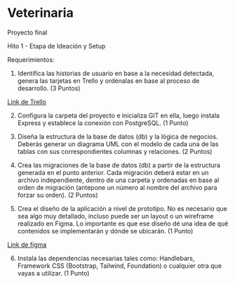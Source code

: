 # Veterinaria
Proyecto final


Hito 1 - Etapa de Ideación y Setup

Requerimientos:

1. Identifica las historias de usuario en base a la necesidad detectada, genera las
tarjetas en Trello y ordénalas en base al proceso de desarrollo. (3 Puntos)

[Link de Trello](https://trello.com/invite/b/LD1YWwRy/3172ae468292bc4d56dbf51d02c49814/proyecto-consulta-veterinaria)

2. Configura la carpeta del proyecto e inicializa GIT en ella, luego instala Express y
establece la conexión con PostgreSQL. (1 Punto)

3. Diseña la estructura de la base de datos (db) y la lógica de negocios. Deberás
generar un diagrama UML con el modelo de cada una de las tablas con sus
correspondientes columnas y relaciones. (2 Puntos)

4. Crea las migraciones de la base de datos (db) a partir de la estructura generada en el
punto anterior. Cada migración deberá estar en un archivo independiente, dentro de
una carpeta y ordenadas en base al orden de migración (antepone un número al
nombre del archivo para forzar su orden). (2 Puntos)

5. Crea el diseño de la aplicación a nivel de prototipo. No es necesario que sea algo
muy detallado, incluso puede ser un layout o un wireframe realizado en Figma. Lo
importante es que ese diseño dé una idea de qué contenidos se implementarán y
dónde se ubicarán. (1 Punto)

[Link de figma](https://www.figma.com/file/If72xKyBLuY6ASvL7ndJzp/CONSULTA-VETERINARIA?node-id=0%3A1)

6. Instala las dependencias necesarias tales como: Handlebars, Framework CSS
(Bootstrap, Tailwind, Foundation) o cualquier otra que vayas a utilizar. (1 Punto)

